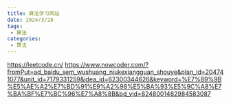 ```yaml
---
title: 算法学习网站
date: 2024/3/28
tags:
 - 算法
categories:
 - 算法
---
```

https://leetcode.cn/
https://www.nowcoder.com/?fromPut=ad_baidu_sem_wushuang_niukexiangguan_shouye&plan_id=204741077&unit_id=7179331259&idea_id=62300344626&keyword=%E7%89%9B%E5%AE%A2%E7%BD%91%E9%A2%98%E5%BA%93%E5%9C%A8%E7%BA%BF%E7%BC%96%E7%A8%8B&bd_vid=8248001482984583087